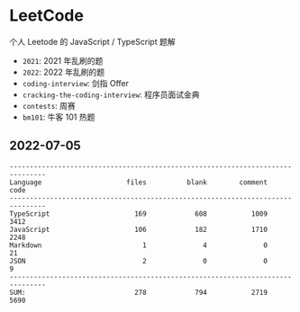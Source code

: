 # LeetCode

个人 Leetode 的 JavaScript / TypeScript 题解

- `2021`: 2021 年乱刷的题
- `2022`: 2022 年乱刷的题
- `coding-interview`: 剑指 Offer
- `cracking-the-coding-interview`: 程序员面试金典
- `contests`: 周赛
- `bm101`: 牛客 101 热题

## 2022-07-05

```
-------------------------------------------------------------------------------
Language                     files          blank        comment           code
-------------------------------------------------------------------------------
TypeScript                     169            608           1009           3412
JavaScript                     106            182           1710           2248
Markdown                         1              4              0             21
JSON                             2              0              0              9
-------------------------------------------------------------------------------
SUM:                           278            794           2719           5690
```
